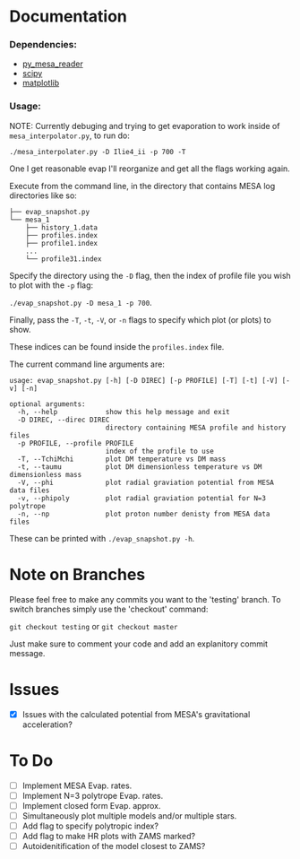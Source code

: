 # Documentation
### Dependencies:
 - [py_mesa_reader](https://github.com/wmwolf/py_mesa_reader)
 - [scipy](https://www.scipy.org/)
 - [matplotlib](https://matplotlib.org/stable/index.html)

### Usage:
NOTE: Currently debuging and trying to get evaporation to work inside of `mesa_interpolator.py`, to run do:
```
./mesa_interpolater.py -D Ilie4_ii -p 700 -T
```
One I get reasonable evap I'll reorganize and get all the flags working again.

Execute from the command line, in the directory that contains MESA log directories like so:
```
├── evap_snapshot.py
└── mesa_1
    ├── history_1.data
    ├── profiles.index
    ├── profile1.index
    ...
    └── profile31.index
```

Specify the directory using the `-D` flag, then the index of profile file you wish to plot with the `-p` flag:

```./evap_snapshot.py -D mesa_1 -p 700```.

Finally, pass the `-T`, `-t`, `-V`, or `-n` flags to specify which plot (or plots) to show.

These indices can be found inside the `profiles.index` file.

The current command line arguments are:
```
usage: evap_snapshot.py [-h] [-D DIREC] [-p PROFILE] [-T] [-t] [-V] [-v] [-n]

optional arguments:
  -h, --help            show this help message and exit
  -D DIREC, --direc DIREC
                        directory containing MESA profile and history files
  -p PROFILE, --profile PROFILE
                        index of the profile to use
  -T, --TchiMchi        plot DM temperature vs DM mass
  -t, --taumu           plot DM dimensionless temperature vs DM dimensionless mass
  -V, --phi             plot radial graviation potential from MESA data files
  -v, --phipoly         plot radial graviation potential for N=3 polytrope
  -n, --np              plot proton number denisty from MESA data files
```
These can be printed with `./evap_snapshot.py -h`.


# Note on Branches
Please feel free to make any commits you want to the 'testing' branch. To switch branches simply use the 'checkout' command:

`git checkout testing` or `git checkout master`

Just make sure to comment your code and add an explanitory commit message.  


# Issues
 - [X] Issues with the calculated potential from MESA's gravitational acceleration?


# To Do
 - [ ] Implement MESA Evap. rates.
 - [ ] Implement N=3 polytrope Evap. rates.
 - [ ] Implement closed form Evap. approx.
 - [ ] Simultaneously plot multiple models and/or multiple stars.
 - [ ] Add flag to specify polytropic index?
 - [ ] Add flag to make HR plots with ZAMS marked?
 - [ ] Autoidenitification of the model closest to ZAMS?
